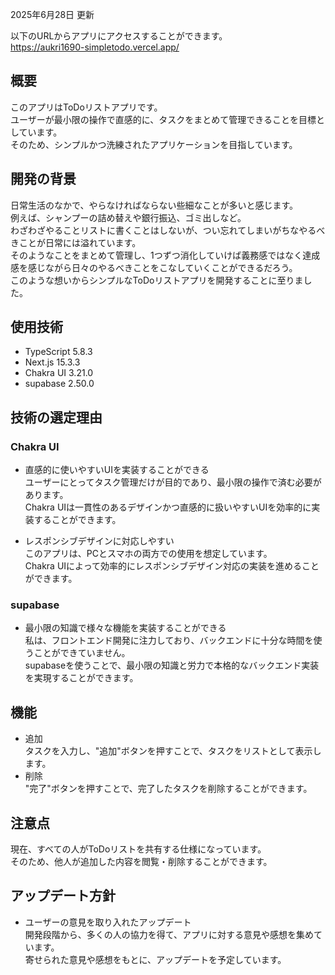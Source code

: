 2025年6月28日 更新

以下のURLからアプリにアクセスすることができます。<br>
https://aukri1690-simpletodo.vercel.app/

## 概要
このアプリはToDoリストアプリです。<br>
ユーザーが最小限の操作で直感的に、タスクをまとめて管理できることを目標としています。<br>
そのため、シンプルかつ洗練されたアプリケーションを目指しています。

## 開発の背景
日常生活のなかで、やらなければならない些細なことが多いと感じます。<br>
例えば、シャンプーの詰め替えや銀行振込、ゴミ出しなど。<br>
わざわざやることリストに書くことはしないが、つい忘れてしまいがちなやるべきことが日常には溢れています。<br>
そのようなことをまとめて管理し、1つずつ消化していけば義務感ではなく達成感を感じながら日々のやるべきことをこなしていくことができるだろう。<br>
このような想いからシンプルなToDoリストアプリを開発することに至りました。

## 使用技術
- TypeScript 5.8.3
- Next.js 15.3.3
- Chakra UI 3.21.0
- supabase 2.50.0

## 技術の選定理由
### Chakra UI
- 直感的に使いやすいUIを実装することができる<br>
ユーザーにとってタスク管理だけが目的であり、最小限の操作で済む必要があります。<br>
Chakra UIは一貫性のあるデザインかつ直感的に扱いやすいUIを効率的に実装することができます。

- レスポンシブデザインに対応しやすい<br>
このアプリは、PCとスマホの両方での使用を想定しています。<br>
Chakra UIによって効率的にレスポンシブデザイン対応の実装を進めることができます。

### supabase
- 最小限の知識で様々な機能を実装することができる<br>
私は、フロントエンド開発に注力しており、バックエンドに十分な時間を使うことができていません。<br>
supabaseを使うことで、最小限の知識と労力で本格的なバックエンド実装を実現することができます。

## 機能
- 追加<br>
タスクを入力し、"追加"ボタンを押すことで、タスクをリストとして表示します。
- 削除<br>
"完了"ボタンを押すことで、完了したタスクを削除することができます。

## 注意点
現在、すべての人がToDoリストを共有する仕様になっています。<br>
そのため、他人が追加した内容を閲覧・削除することができます。<br>

## アップデート方針
- ユーザーの意見を取り入れたアップデート<br>
開発段階から、多くの人の協力を得て、アプリに対する意見や感想を集めています。<br>
寄せられた意見や感想をもとに、アップデートを予定しています。